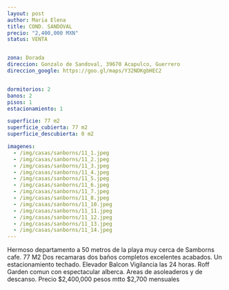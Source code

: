 ```yaml
---
layout: post
author: Maria Elena
title: COND. SANDOVAL
precio: "2,400,000 MXN"
status: VENTA


zona: Dorada
direccion: Gonzalo de Sandoval, 39670 Acapulco, Guerrero
direccion_google: https://goo.gl/maps/Y32NDKgbHEC2


dormitorios: 2
banos: 2
pisos: 1
estacionamiento: 1

superficie: 77 m2
superficie_cubierta: 77 m2
superficie_descubierta: 0 m2

imagenes:
  - /img/casas/sanborns/11_1.jpeg
  - /img/casas/sanborns/11_2.jpeg
  - /img/casas/sanborns/11_3.jpeg
  - /img/casas/sanborns/11_4.jpeg
  - /img/casas/sanborns/11_5.jpeg
  - /img/casas/sanborns/11_6.jpeg
  - /img/casas/sanborns/11_7.jpeg
  - /img/casas/sanborns/11_8.jpeg
  - /img/casas/sanborns/11_10.jpeg
  - /img/casas/sanborns/11_11.jpeg
  - /img/casas/sanborns/11_12.jpeg
  - /img/casas/sanborns/11_13.jpeg
  - /img/casas/sanborns/11_14.jpeg
---
```


Hermoso departamento a 50 metros de la playa muy cerca de Samborns cafe. 77 M2 Dos recamaras dos baños completos excelentes acabados. Un estacionamiento techado. Elevador Balcon  Vigilancia las 24  horas. Roff Garden comun con espectacular alberca. Areas de asoleaderos y de descanso. Precio $2,400,000 pesos mtto $2,700 mensuales
